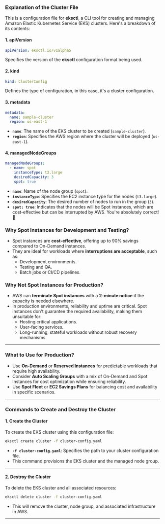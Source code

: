 ### Explanation of the Cluster File

This is a configuration file for **eksctl**, a CLI tool for creating and managing Amazon Elastic Kubernetes Service (EKS) clusters. Here's a breakdown of its contents:

#### **1. apiVersion**
```yaml
apiVersion: eksctl.io/v1alpha5
```
Specifies the version of the **eksctl** configuration format being used.

#### **2. kind**
```yaml
kind: ClusterConfig
```
Defines the type of configuration, in this case, it's a cluster configuration.

#### **3. metadata**
```yaml
metadata:
  name: sample-cluster
  region: us-east-1
```
- **`name`**: The name of the EKS cluster to be created (`sample-cluster`).
- **`region`**: Specifies the AWS region where the cluster will be deployed (`us-east-1`).

#### **4. managedNodeGroups**
```yaml
managedNodeGroups:
  - name: spot
    instanceType: t3.large
    desiredCapacity: 3
    spot: true
```
- **`name`**: Name of the node group (`spot`).
- **`instanceType`**: Specifies the EC2 instance type for the nodes (`t3.large`).
- **`desiredCapacity`**: The desired number of nodes to run in the group (`3`).
- **`spot: true`**: Indicates that the nodes will be Spot instances, which are cost-effective but can be interrupted by AWS.
You're absolutely correct! 🎯

### **Why Spot Instances for Development and Testing?**
- Spot instances are **cost-effective**, offering up to 90% savings compared to On-Demand instances.
- They are ideal for workloads where **interruptions are acceptable**, such as:
  - Development environments.
  - Testing and QA.
  - Batch jobs or CI/CD pipelines.

### **Why Not Spot Instances for Production?**
- AWS can **terminate Spot instances** with a **2-minute notice** if the capacity is needed elsewhere.
- In production environments, reliability and uptime are critical. Spot instances don't guarantee the required availability, making them unsuitable for:
  - Hosting critical applications.
  - User-facing services.
  - Long-running, stateful workloads without robust recovery mechanisms.

---

### **What to Use for Production?**
- Use **On-Demand** or **Reserved Instances** for predictable workloads that require high availability.
- Consider **Auto Scaling Groups** with a mix of On-Demand and Spot instances for cost optimization while ensuring reliability.
- Use **Spot Fleet** or **EC2 Savings Plans** for balancing cost and availability in specific scenarios.

---

### Commands to Create and Destroy the Cluster

#### **1. Create the Cluster**
To create the EKS cluster using this configuration file:

```bash
eksctl create cluster -f cluster-config.yaml
```
- **`-f cluster-config.yaml`**: Specifies the path to your cluster configuration file.
- This command provisions the EKS cluster and the managed node group.

---

#### **2. Destroy the Cluster**
To delete the EKS cluster and all associated resources:

```bash
eksctl delete cluster -f cluster-config.yaml
```
- This will remove the cluster, node group, and associated infrastructure in AWS.

---
